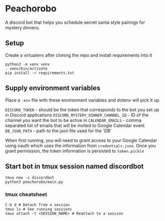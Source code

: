 # Peachorobo
A discord bot that helps you schedule secret santa style pairings for mystery dinners.

## Setup
Create a virtualenv after cloning the repo and install requirements into it
```
python3 -m venv venv
. venv/bin/activate
pip install -r requirements.txt
```

## Supply environment variables
Place a `.env` file with these environment variables and dotenv will pick it up.

`DISCORD_TOKEN` - should be the token that corresponds to the bot you set up in Discord applications
`DISCORD_MYSTERY_DINNER_CHANNEL_ID` - ID of the channel you want the bot to be active in
`CALENDAR_EMAILS` - comma separated list of emails that will be invited to  Google Calendar event
`DB_JSON_PATH` - path to the json file used for the 'DB'

When first running, you will need to grant access to your Google
Calendar using oauth which uses the information from `credentials.json`. 
Once you grant permission, the token information is persisted to `token.pickle`

## Start bot in tmux session named discordbot
```
tmux new -s discordbot
python3 peachorobo/main.py
```

### tmux cheatsheet
```
C-b d # Detach from a session
tmux ls # See running sessions
tmux attach -t <SESSION_NAME> # Reattach to a session
```
